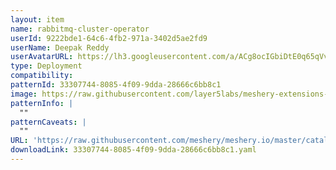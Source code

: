 ```yaml
---
layout: item
name: rabbitmq-cluster-operator
userId: 9222bde1-64c6-4fb2-971a-3402d5ae2fd9
userName: Deepak Reddy
userAvatarURL: https://lh3.googleusercontent.com/a/ACg8ocIGbiDtE0q65qVvAUdzHw8Qky81rM0kSAknIqbgysfDCw=s96-c
type: Deployment
compatibility: 
patternId: 33307744-8085-4f09-9dda-28666c6bb8c1
image: https://raw.githubusercontent.com/layer5labs/meshery-extensions-packages/master/action-assets/design-assets/33307744-8085-4f09-9dda-28666c6bb8c1-light.png,https://raw.githubusercontent.com/layer5labs/meshery-extensions-packages/master/action-assets/design-assets/33307744-8085-4f09-9dda-28666c6bb8c1-dark.png
patternInfo: |
  ""
patternCaveats: |
  ""
URL: 'https://raw.githubusercontent.com/meshery/meshery.io/master/catalog/33307744-8085-4f09-9dda-28666c6bb8c1.yaml'
downloadLink: 33307744-8085-4f09-9dda-28666c6bb8c1.yaml
---
```

